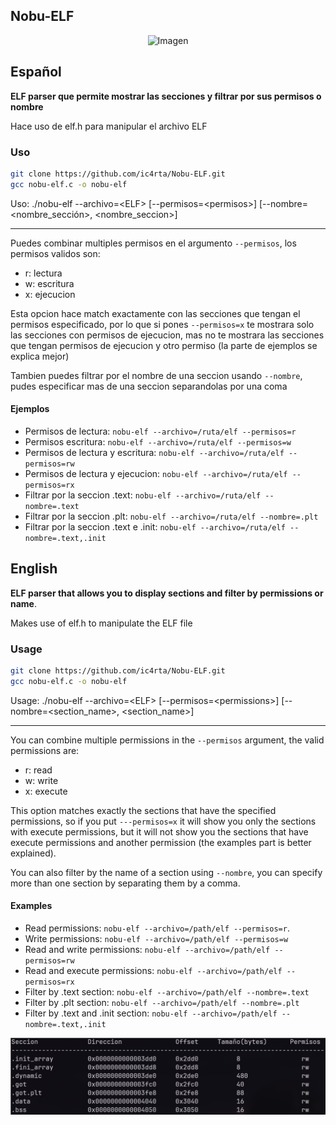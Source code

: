 ## Nobu-ELF

<p align="center">
  <img src="https://static.wikia.nocookie.net/fategrandorder/images/4/41/Figure_069.png/revision/latest/scale-to-width-down/250?cb=20200331171136" alt="Imagen" width="320" height="260">
</p>

## Español

**ELF parser que permite mostrar las secciones y filtrar por sus permisos o nombre**

Hace uso de elf.h para manipular el archivo ELF

### Uso

```bash
git clone https://github.com/ic4rta/Nobu-ELF.git
gcc nobu-elf.c -o nobu-elf
```

Uso: ./nobu-elf --archivo=\<ELF> [--permisos=\<permisos>] [--nombre=\<nombre_sección>, <nombre_seccion>]

---
Puedes combinar multiples permisos en el argumento ```--permisos```, los permisos validos son:
- r: lectura
- w: escritura
- x: ejecucion

Esta opcion hace match exactamente con las secciones que tengan el permisos especificado, por lo que si pones ```--permisos=x``` te mostrara solo las secciones con permisos de ejecucion, mas no te mostrara las secciones que tengan permisos de ejecucion y otro permiso (la parte de ejemplos se explica mejor)

Tambien puedes filtrar por el nombre de una seccion usando ```--nombre```, pudes especificar mas de una seccion separandolas por una coma
  
#### Ejemplos
- Permisos de lectura: ```nobu-elf --archivo=/ruta/elf --permisos=r```
- Permisos escritura: ```nobu-elf --archivo=/ruta/elf --permisos=w```
- Permisos de lectura y escritura: ```nobu-elf --archivo=/ruta/elf --permisos=rw```
- Permisos de lectura y ejecucion: ```nobu-elf --archivo=/ruta/elf --permisos=rx```
- Filtrar por la seccion .text: ```nobu-elf --archivo=/ruta/elf --nombre=.text```
- Filtrar por la seccion .plt: ```nobu-elf --archivo=/ruta/elf --nombre=.plt```
- Filtrar por la seccion .text e .init: ```nobu-elf --archivo=/ruta/elf --nombre=.text,.init``` 

## English

**ELF parser that allows you to display sections and filter by permissions or name**.

Makes use of elf.h to manipulate the ELF file

### Usage

```bash
git clone https://github.com/ic4rta/Nobu-ELF.git
gcc nobu-elf.c -o nobu-elf
```

Usage: ./nobu-elf --archivo=\<ELF> [--permisos=\<permissions>] [--nombre=\<section_name>, \<section_name>]

---
You can combine multiple permissions in the ```--permisos``` argument, the valid permissions are:
- r: read
- w: write
- x: execute

This option matches exactly the sections that have the specified permissions, so if you put ```---permisos=x``` it will show you only the sections with execute permissions, but it will not show you the sections that have execute permissions and another permission (the examples part is better explained).

You can also filter by the name of a section using ```--nombre```, you can specify more than one section by separating them by a comma.
  
#### Examples
- Read permissions: ```nobu-elf --archivo=/path/elf --permisos=r```.
- Write permissions: ```nobu-elf --archivo=/path/elf --permisos=w```
- Read and write permissions: ```nobu-elf --archivo=/path/elf --permisos=rw```
- Read and execute permissions: ```nobu-elf --archivo=/path/elf --permisos=rx```
- Filter by .text section: ```nobu-elf --archivo=/path/elf --nombre=.text```
- Filter by .plt section: ```nobu-elf --archivo=/path/elf --nombre=.plt```
- Filter by .text and .init section: ```nobu-elf --archivo=/path/elf --nombre=.text,.init```


![](nobu-elf.png)
